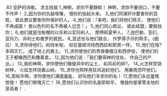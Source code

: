 .83 
亚萨的诗歌。 
求主败敌 
1_神啊，求你不要静默！ 
神啊，求你不要闭口，不要不作声！ 
2_因为你的仇敌喧嚷， 
恨你的抬起头来。 
3_他们同谋奸诈要害你的百姓， 
彼此商议要害你所保护的人。 
4_他们说：「来吧，我们将他们除灭， 
使他们不再成国！ 
使以色列的名不再被人记念！」 
5_他们同心商议， 
彼此结盟，要抵挡你； 
6_他们就是住帐棚的以东和以实玛利人， 
摩押和夏甲人， 
7_迦巴勒、亚扪、 
亚玛力、非利士和推罗的居民。 
8_亚述也与他们联合， 
作罗得子孙的帮手。（细拉） 
9_求你待他们，如待米甸， 
如在基顺河待西西拉和耶宾一样。 
10_他们在隐?多珥灭亡， 
成了地上的粪土。 
11_求你使他们的贵族像俄立和西伊伯， 
使他们的王子都像西巴和撒慕拿。 
12_因为他们说：「我们要得神的住处， 
作自己的产业。」 
13_我的神啊，求你使他们像旋风中的尘土， 
如风前的碎?。 
14_火怎样焚烧树林， 
火焰怎样烧着山岭， 
15_求你也照样用狂风追赶他们， 
用暴雨恐吓他们。 
16_耶和华啊，求你使他们满面羞耻， 
好叫他们寻求你的名！ 
17_愿他们永远羞愧惊惶！ 
愿他们惭愧灭亡！ 
18_愿他们认识你的名是耶和华， 
惟独你是掌管全地的至高者！ 
.
